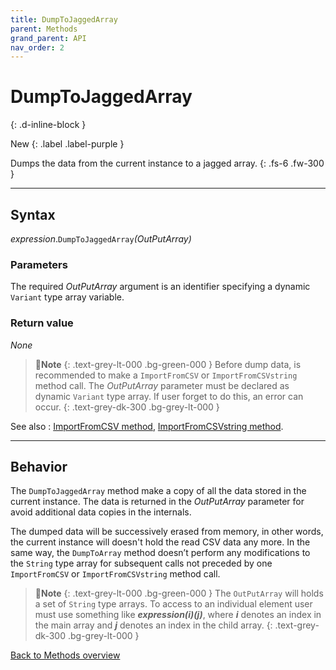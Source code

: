 ```yaml
---
title: DumpToJaggedArray
parent: Methods
grand_parent: API
nav_order: 2
---
```


# DumpToJaggedArray
{: .d-inline-block }

New
{: .label .label-purple }

Dumps the data from the current instance to a jagged array.
{: .fs-6 .fw-300 }

---

## Syntax

*expression*.`DumpToJaggedArray`*(OutPutArray)*

### Parameters
The required *OutPutArray* argument is an identifier specifying a dynamic `Variant` type array variable.

### Return value

_None_


>📝**Note**
>{: .text-grey-lt-000 .bg-green-000 }
>Before dump data, is recommended to make a `ImportFromCSV` or `ImportFromCSVstring` method call. The *OutPutArray* parameter must be declared as dynamic `Variant` type array. If user forget to do this, an error can occur.
{: .text-grey-dk-300 .bg-grey-lt-000 }

See also
: [ImportFromCSV method](https://ws-garcia.github.io/VBA-CSV-interface/api/methods/importfromcsv.html), [ImportFromCSVstring method](https://ws-garcia.github.io/VBA-CSV-interface/api/methods/importfromcsvstring.html).

---

## Behavior

The `DumpToJaggedArray` method make a copy of all the data stored in the current instance. The data is returned in the *OutPutArray* parameter for avoid additional data copies in the internals.

The dumped data will be successively erased from memory, in other words, the current instance will doesn't hold the read CSV data any more. In the same way, the `DumpToArray` method doesn’t perform any modifications to the `String` type array for subsequent calls not preceded by one `ImportFromCSV` or `ImportFromCSVstring` method call.

>📝**Note**
>{: .text-grey-lt-000 .bg-green-000 }
>The `OutPutArray` will holds a set of `String` type arrays. To access to an individual element user must use something like **_expression(i)(j)_**, where **_i_** denotes an index in the main array and **_j_** denotes an index in the child array.
{: .text-grey-dk-300 .bg-grey-lt-000 }

[Back to Methods overview](https://ws-garcia.github.io/VBA-CSV-interface/api/methods/)